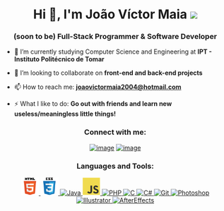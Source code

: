 <h1 align="center">Hi 👋, I'm João Víctor Maia <img height="40" src="https://64.media.tumblr.com/3848e5ce9550ab723c4c17ae5c2c830d/cbbf628e3f78039b-9c/s1280x1920/b184a988a5bd644f8a98544c2624d362aef3094c.gifv"></h1>
<h3 align="center">(soon to be) Full-Stack Programmer & Software Developer</h3>

- 🌱 I’m currently studying Computer Science and Engineering at **IPT - Instituto Politécnico de Tomar**

- 👯 I’m looking to collaborate on **front-end and back-end projects**

- 📫 How to reach me: **joaovictormaia2004@hotmail.com**

- ⚡ What I like to do: **Go out with friends and learn new useless/meaningless little things!**


<h3 align="center">Connect with me:</h3>
<div align="center">

[![image](https://img.shields.io/badge/LinkedIn-0077B5?style=for-the-badge&logo=linkedin&logoColor=white)](https://www.linkedin.com/in/jo%C3%A3o-v%C3%ADctor-maia-3726b0281/)
[![image](https://img.shields.io/badge/Instagram-E4405F?style=for-the-badge&logo=instagram&logoColor=white)](https://www.instagram.com/sirvictahh/)

</div>

<h3 align="center">Languages and Tools:</h3>

<p align="center">
  <a href="https://www.w3.org/html/" target="_blank">
    <img src="https://raw.githubusercontent.com/devicons/devicon/master/icons/html5/html5-original-wordmark.svg" alt="html5" width="40" height="40"/>
  </a>
  <a href="https://www.w3schools.com/css/" target="_blank">
    <img src="https://raw.githubusercontent.com/devicons/devicon/master/icons/css3/css3-original-wordmark.svg" alt="css3" width="40" height="40"/>
  </a>
  <a href="https://www.java.com/pt-BR/" target="_blank">
    <img src="https://cdn.jsdelivr.net/gh/devicons/devicon/icons/java/java-original.svg" alt="Java" width="40" height="40"/>
  </a>  
  
  <a href="https://developer.mozilla.org/en-US/docs/Web/JavaScript" target="_blank">
    <img src="https://raw.githubusercontent.com/devicons/devicon/master/icons/javascript/javascript-original.svg" alt="javascript" width="40" height="40"/>
  </a>
  <a href="https://www.php.net/" target="_blank">
    <img src="https://cdn.jsdelivr.net/gh/devicons/devicon/icons/php/php-plain.svg" alt="PHP" width="40" height="40"/>
  </a>
  <a href="https://pt.wikipedia.org/wiki/C_(linguagem_de_programa%C3%A7%C3%A3o)" target="_blank">
    <img src="https://cdn.jsdelivr.net/gh/devicons/devicon/icons/c/c-line.svg" alt="C" width="40" height="40"/>
  </a>
  <a href="https://learn.microsoft.com/en-us/dotnet/csharp/" target="_blank">
    <img src="https://cdn.jsdelivr.net/gh/devicons/devicon/icons/csharp/csharp-line.svg" alt="C#" width="40" height="40"/>
  </a>
  <a href="https://git-scm.com/" target="_blank">
    <img src="https://cdn.jsdelivr.net/gh/devicons/devicon/icons/github/github-original.svg" alt="Git" width="40" height="40"/>
  </a>
   <a href="https://www.adobe.com/?mv=affiliate&mv2=red" target="_blank">
    <img src="https://cdn.jsdelivr.net/gh/devicons/devicon/icons/photoshop/photoshop-line.svg" alt="Photoshop" width="40" height="40"/>
  </a>
   <a href="https://www.adobe.com/?mv=affiliate&mv2=red" target="_blank">
    <img src="https://cdn.jsdelivr.net/gh/devicons/devicon/icons/illustrator/illustrator-line.svg" alt="Illustrator" width="40" height="40"/>
  </a>
  <a href="https://www.adobe.com/?mv=affiliate&mv2=red" target="_blank">
    <img src="https://cdn.jsdelivr.net/gh/devicons/devicon/icons/aftereffects/aftereffects-plain.svg" alt="AfterEffects" width="40" height="40"/>
  </a>
</p>
